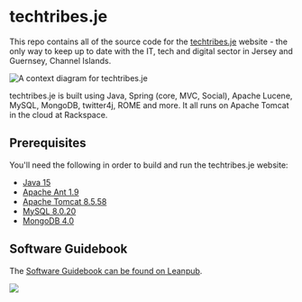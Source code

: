 techtribes.je
=============

This repo contains all of the source code for the [techtribes.je](http://techtribes.je) website - the only way to keep up to date with the IT, tech and digital sector in Jersey and Guernsey, Channel Islands.

![A context diagram for techtribes.je](techtribesje-context.png)

techtribes.je is built using Java, Spring (core, MVC, Social), Apache Lucene, MySQL, MongoDB, twitter4j, ROME and more. It all runs on Apache Tomcat in the cloud at Rackspace.

## Prerequisites

You'll need the following in order to build and run the techtribes.je website:

- [Java 15](http://www.oracle.com/technetwork/java/javase/downloads/index.html)
- [Apache Ant 1.9](http://ant.apache.org)
- [Apache Tomcat 8.5.58](http://tomcat.apache.org)
- [MySQL 8.0.20](http://www.mysql.com)
- [MongoDB 4.0](http://www.mongodb.org)

## Software Guidebook

The [Software Guidebook can be found on Leanpub](https://leanpub.com/techtribesje).

![](techtribesje-software-guidebook.png)

